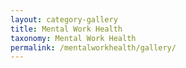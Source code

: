 ```yaml
---
layout: category-gallery
title: Mental Work Health
taxonomy: Mental Work Health
permalink: /mentalworkhealth/gallery/
---
```

